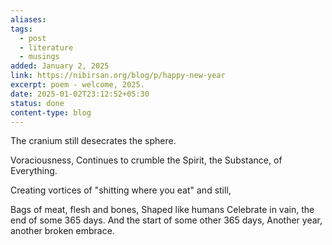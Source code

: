 ```yaml
---
aliases: 
tags:
  - post
  - literature
  - musings
added: January 2, 2025
link: https://nibirsan.org/blog/p/happy-new-year
excerpt: poem - welcome, 2025.
date: 2025-01-02T23:12:52+05:30
status: done
content-type: blog
---
```

The cranium
still desecrates the sphere.

Voraciousness, 
Continues to crumble
the Spirit, the Substance,
of Everything. 

Creating vortices of
"shitting where you eat"
and still, 

Bags of meat, flesh and bones,
Shaped like humans 
Celebrate in vain, 
the end of some 365 days. 
And the start of some other 365 days,
Another year, another broken embrace.